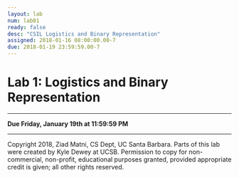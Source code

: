 ```yaml
---
layout: lab
num: lab01
ready: false
desc: "CSIL Logistics and Binary Representation"
assigned: 2018-01-16 08:00:00.00-7
due: 2018-01-19 23:59:59.00-7
---
```

<h1>Lab 1: Logistics and Binary Representation</h1>
<hr>
<p><b>Due Friday, January 19th at 11:59:59 PM</b></p>

<hr>
 <p>Copyright 2018, Ziad Matni, CS Dept, UC Santa Barbara. Parts of this lab were created by Kyle Dewey at UCSB.
 Permission to copy for non-commercial, non-profit, educational purposes granted, provided appropriate
  credit is given; all other rights reserved.</p>
